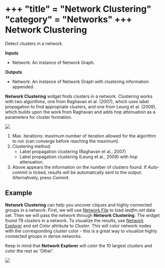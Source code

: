 +++
"title" = "Network Clustering"
"category" = "Networks"
+++
Network Clustering
==================

Detect clusters in a network.

**Inputs**

- Network: An instance of Network Graph.

**Outputs**

- Network: An instance of Network Graph with clustering information appended.

**Network Clustering** widget finds clusters in a network. Clustering works with two algorithms, one from Raghavan et al. (2007), which uses label propagation to find appropriate clusters, and one from Leung et al. (2009), which builds upon the work from Raghavan and adds hop attenuation as a parameters for cluster formation.

![](../images/network-clustering-stamped.png)

1. Max. iterations: maximum number of iteration allowed for the algorithm to run (can converge before reaching the maximum).
2. Clustering method:
   - Label propagation clustering (Raghavan et al., 2007)
   - Label propagation clustering (Leung et al., 2009) with hop attenuation.
3. Above appears the information on the number of clusters found. If *Auto-commit* is ticked, results will be automatically sent to the output. Alternatively, press *Commit*.

Example
-------

**Network Clustering** can help you uncover cliques and highly connected groups in a network. First, we will use [Network File](networkfile.md) to load *lastfm.net* data set. Then we will pass the network through **Network Clustering**. The widget found 79 clusters in a network. To visualize the results, use [Network Explorer](../networkexplorer/) and set *Color* attribute to *Cluster*. This will color network nodes with the corresponding cluster color - this is a great way to visualize highly connected groups in dense networks.

Keep in mind that **Network Explorer** will color the 10 largest clusters and color the rest as 'Other'.

![](../images/network-clustering-example.png)
